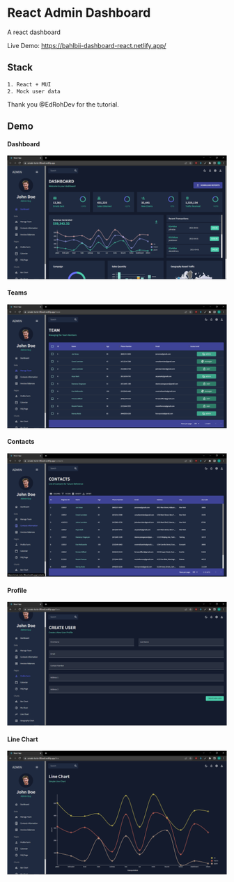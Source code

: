 # React Admin Dashboard

A react dashboard

Live Demo: https://bahlbii-dashboard-react.netlify.app/

##  Stack
```
1. React + MUI 
2. Mock user data
```

Thank you  @EdRohDev for the tutorial.

## Demo 
#### Dashboard
![dashboard](/public/assets/1dashboard.png "Dashboard")

#### Teams
![teams](/public/assets/2teams.png "Teams")

#### Contacts
![contacts](/public/assets/3contacts.png "Contacts")

#### Profile
![profile](/public/assets/4profile.png "Profile")

#### Line Chart
![linechart](/public/assets/5linechart.png "Linechart")



